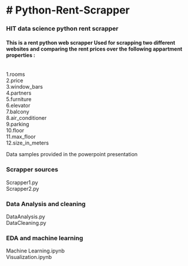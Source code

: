 <h1># Python-Rent-Scrapper</h1>

<h3>HIT data science python rent scrapper</h3>


<h4>This is a rent python web scrapper 
Used for scrapping two different websites and comparing the rent prices over the following appartment properties : </h4>

<br>1.rooms
<br>2.price
<br>3.window_bars
<br>4.partners
<br>5.furniture
<br>6.elevator
<br>7.balcony
<br>8.air_conditioner
<br>9.parking
<br>10.floor
<br>11.max_floor
<br>12.size_in_meters

Data samples provided in the powerpoint presentation

<h3>Scrapper sources</h3>
Scrapper1.py<br>
Scrapper2.py

<h3>Data Analysis and cleaning</h3>
DataAnalysis.py<br>
DataCleaning.py

<h3>EDA and machine learning</h3>
Machine Learning.ipynb<br>
Visualization.ipynb
